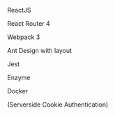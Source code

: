 ReactJS

React Router 4

Webpack 3

Ant Design with layout

Jest

Enzyme

Docker

(Serverside Cookie Authentication)
